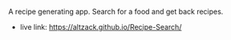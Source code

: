 A recipe generating app. Search for a food and get back recipes.
- live link: https://altzack.github.io/Recipe-Search/
